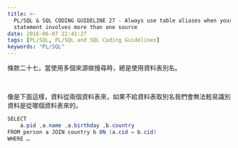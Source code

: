 ```yaml
---
title: >-
  PL/SQL & SQL CODING GUIDELINE 27 - Always use table aliases when your SQL
  statement involves more than one source
date: 2016-06-07 22:41:27
tags: [PL/SQL, PL/SQL and SQL Coding Guidelines]
keywords: "PL/SQL"
---
```


條款二十七，當使用多個來源做搜尋時，總是使用資料表別名。  

<!-- More -->

<br/>


像是下面這樣，資料從兩個資料表來，如果不給資料表取別名我們會無法輕易識別資料是從哪個資料表來的。  

```c#
SELECT 
    a.pid ,a.name ,a.birthday ,b.country 
FROM person a JOIN country b ON (a.cid = b.cid) 
WHERE …
```

